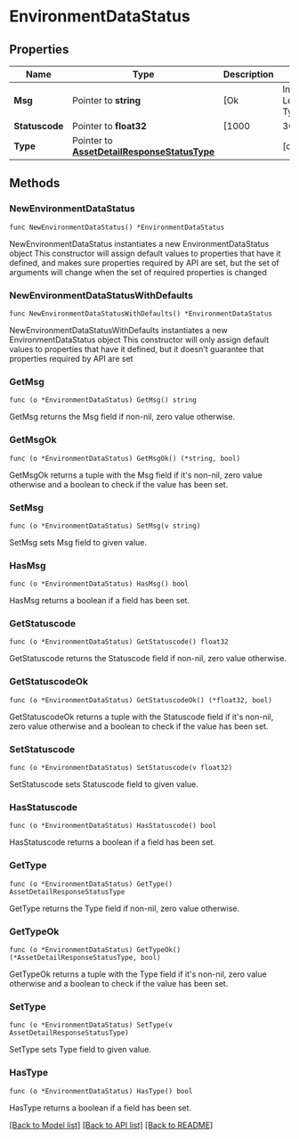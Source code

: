 # EnvironmentDataStatus

## Properties

Name | Type | Description | Notes
------------ | ------------- | ------------- | -------------
**Msg** | Pointer to **string** | [Ok|Invalid Level Type|Invalid Level Value|Invalid Account Details Or User is not Entitled|User Preference is not set as expected in the account|Invalid IBX|Invalid Account number|User is not entitled to the ibx|INVALID_SESSION|INVALID_SESSION_IBX|INTERNAL_ERROR|NO_DATA|UNAUTHORISZED_ACCESS] are the possible messages | [optional] 
**Statuscode** | Pointer to **float32** | [1000|3001|3002|3003|3004|3005|4000|5000|6001] are the possible status codes | [optional] 
**Type** | Pointer to [**AssetDetailResponseStatusType**](AssetDetailResponseStatusType.md) |  | [optional] 

## Methods

### NewEnvironmentDataStatus

`func NewEnvironmentDataStatus() *EnvironmentDataStatus`

NewEnvironmentDataStatus instantiates a new EnvironmentDataStatus object
This constructor will assign default values to properties that have it defined,
and makes sure properties required by API are set, but the set of arguments
will change when the set of required properties is changed

### NewEnvironmentDataStatusWithDefaults

`func NewEnvironmentDataStatusWithDefaults() *EnvironmentDataStatus`

NewEnvironmentDataStatusWithDefaults instantiates a new EnvironmentDataStatus object
This constructor will only assign default values to properties that have it defined,
but it doesn't guarantee that properties required by API are set

### GetMsg

`func (o *EnvironmentDataStatus) GetMsg() string`

GetMsg returns the Msg field if non-nil, zero value otherwise.

### GetMsgOk

`func (o *EnvironmentDataStatus) GetMsgOk() (*string, bool)`

GetMsgOk returns a tuple with the Msg field if it's non-nil, zero value otherwise
and a boolean to check if the value has been set.

### SetMsg

`func (o *EnvironmentDataStatus) SetMsg(v string)`

SetMsg sets Msg field to given value.

### HasMsg

`func (o *EnvironmentDataStatus) HasMsg() bool`

HasMsg returns a boolean if a field has been set.

### GetStatuscode

`func (o *EnvironmentDataStatus) GetStatuscode() float32`

GetStatuscode returns the Statuscode field if non-nil, zero value otherwise.

### GetStatuscodeOk

`func (o *EnvironmentDataStatus) GetStatuscodeOk() (*float32, bool)`

GetStatuscodeOk returns a tuple with the Statuscode field if it's non-nil, zero value otherwise
and a boolean to check if the value has been set.

### SetStatuscode

`func (o *EnvironmentDataStatus) SetStatuscode(v float32)`

SetStatuscode sets Statuscode field to given value.

### HasStatuscode

`func (o *EnvironmentDataStatus) HasStatuscode() bool`

HasStatuscode returns a boolean if a field has been set.

### GetType

`func (o *EnvironmentDataStatus) GetType() AssetDetailResponseStatusType`

GetType returns the Type field if non-nil, zero value otherwise.

### GetTypeOk

`func (o *EnvironmentDataStatus) GetTypeOk() (*AssetDetailResponseStatusType, bool)`

GetTypeOk returns a tuple with the Type field if it's non-nil, zero value otherwise
and a boolean to check if the value has been set.

### SetType

`func (o *EnvironmentDataStatus) SetType(v AssetDetailResponseStatusType)`

SetType sets Type field to given value.

### HasType

`func (o *EnvironmentDataStatus) HasType() bool`

HasType returns a boolean if a field has been set.


[[Back to Model list]](../README.md#documentation-for-models) [[Back to API list]](../README.md#documentation-for-api-endpoints) [[Back to README]](../README.md)


